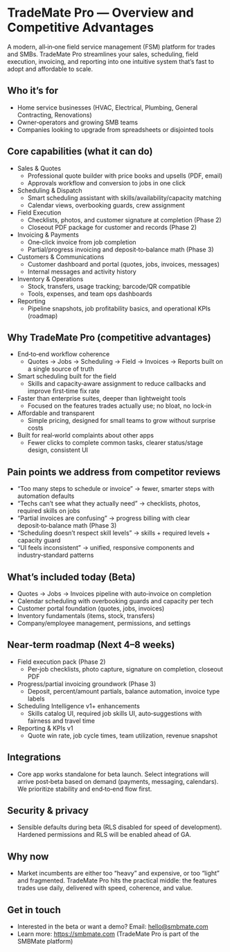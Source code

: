 # TradeMate Pro — Overview and Competitive Advantages

A modern, all‑in‑one field service management (FSM) platform for trades and SMBs. TradeMate Pro streamlines your sales, scheduling, field execution, invoicing, and reporting into one intuitive system that’s fast to adopt and affordable to scale.

## Who it’s for
- Home service businesses (HVAC, Electrical, Plumbing, General Contracting, Renovations)
- Owner‑operators and growing SMB teams
- Companies looking to upgrade from spreadsheets or disjointed tools

## Core capabilities (what it can do)
- Sales & Quotes
  - Professional quote builder with price books and upsells (PDF, email)
  - Approvals workflow and conversion to jobs in one click
- Scheduling & Dispatch
  - Smart scheduling assistant with skills/availability/capacity matching
  - Calendar views, overbooking guards, crew assignment
- Field Execution
  - Checklists, photos, and customer signature at completion (Phase 2)
  - Closeout PDF package for customer and records (Phase 2)
- Invoicing & Payments
  - One‑click invoice from job completion
  - Partial/progress invoicing and deposit‑to‑balance math (Phase 3)
- Customers & Communications
  - Customer dashboard and portal (quotes, jobs, invoices, messages)
  - Internal messages and activity history
- Inventory & Operations
  - Stock, transfers, usage tracking; barcode/QR compatible
  - Tools, expenses, and team ops dashboards
- Reporting
  - Pipeline snapshots, job profitability basics, and operational KPIs (roadmap)

## Why TradeMate Pro (competitive advantages)
- End‑to‑end workflow coherence
  - Quotes → Jobs → Scheduling → Field → Invoices → Reports built on a single source of truth
- Smart scheduling built for the field
  - Skills and capacity‑aware assignment to reduce callbacks and improve first‑time fix rate
- Faster than enterprise suites, deeper than lightweight tools
  - Focused on the features trades actually use; no bloat, no lock‑in
- Affordable and transparent
  - Simple pricing, designed for small teams to grow without surprise costs
- Built for real‑world complaints about other apps
  - Fewer clicks to complete common tasks, clearer status/stage design, consistent UI

## Pain points we address from competitor reviews
- “Too many steps to schedule or invoice” → fewer, smarter steps with automation defaults
- “Techs can’t see what they actually need” → checklists, photos, required skills on jobs
- “Partial invoices are confusing” → progress billing with clear deposit‑to‑balance math (Phase 3)
- “Scheduling doesn’t respect skill levels” → skills + required levels + capacity guard
- “UI feels inconsistent” → unified, responsive components and industry‑standard patterns

## What’s included today (Beta)
- Quotes → Jobs → Invoices pipeline with auto‑invoice on completion
- Calendar scheduling with overbooking guards and capacity per tech
- Customer portal foundation (quotes, jobs, invoices)
- Inventory fundamentals (items, stock, transfers)
- Company/employee management, permissions, and settings

## Near‑term roadmap (Next 4–8 weeks)
- Field execution pack (Phase 2)
  - Per‑job checklists, photo capture, signature on completion, closeout PDF
- Progress/partial invoicing groundwork (Phase 3)
  - Deposit, percent/amount partials, balance automation, invoice type labels
- Scheduling Intelligence v1+ enhancements
  - Skills catalog UI, required job skills UI, auto‑suggestions with fairness and travel time
- Reporting & KPIs v1
  - Quote win rate, job cycle times, team utilization, revenue snapshot

## Integrations
- Core app works standalone for beta launch. Select integrations will arrive post‑beta based on demand (payments, messaging, calendars). We prioritize stability and end‑to‑end flow first.

## Security & privacy
- Sensible defaults during beta (RLS disabled for speed of development). Hardened permissions and RLS will be enabled ahead of GA.

## Why now
- Market incumbents are either too “heavy” and expensive, or too “light” and fragmented. TradeMate Pro hits the practical middle: the features trades use daily, delivered with speed, coherence, and value.

## Get in touch
- Interested in the beta or want a demo? Email: hello@smbmate.com
- Learn more: https://smbmate.com (TradeMate Pro is part of the SMBMate platform)

